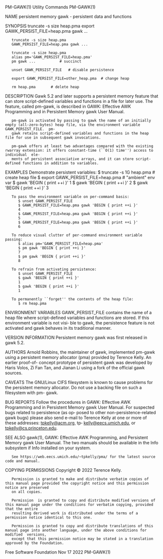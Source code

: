 PM-GAWK(1)							       Utility Commands								    PM-GAWK(1)

NAME
       persistent memory gawk - persistent data and functions

SYNOPSIS
       truncate -s size heap.pma
       export GAWK_PERSIST_FILE=heap.pma
       gawk ...

       truncate -s size heap.pma
       GAWK_PERSIST_FILE=heap.pma gawk ...

       truncate -s size heap.pma
       alias pm='GAWK_PERSIST_FILE=heap.pma'
       pm gawk ...			 # succinct

       unset GAWK_PERSIST_FILE	 # disable persistence

       export GAWK_PERSIST_FILE=other_heap.pma	# change heap

       rm heap.pma		 # delete heap

DESCRIPTION
       Gawk  5.2  and  later supports a persistent memory feature that can store script-defined variables and functions in a file for later use.  The feature,
       called pm-gawk, is described in GAWK: Effective AWK Programming and in Persistent Memory gawk User Manual.

       pm-gawk is activated by passing to gawk the name of an initially empty (all-zero-bytes) heap file, via the environment variable GAWK_PERSIST_FILE.  pm-
       gawk retains script-defined variables and functions in the heap file for use in subsequent gawk invocations.

       pm-gawk offers at least two advantages compared with the existing rwarray extension: it offers constant-time (``O(1) time'') access to individual  ele‐
       ments of persistent associative arrays, and it can store script-defined functions in addition to variables.

EXAMPLES
       Demonstrate persistent variables:
	      $ truncate -s 1G heap.pma		   # create heap file
	      $ export GAWK_PERSIST_FILE=heap.pma  # "ambient" env var
	      $ gawk 'BEGIN { print ++i }'
	      1
	      $ gawk 'BEGIN { print ++i }'
	      2
	      $ gawk 'BEGIN { print ++i }'
	      3

       To pass the environment variable on per-command basis:
	      $ unset GAWK_PERSIST_FILE
	      $ GAWK_PERSIST_FILE=heap.pma gawk 'BEGIN { print ++i }'
	      4
	      $ GAWK_PERSIST_FILE=heap.pma gawk 'BEGIN { print ++i }'
	      5
	      $ GAWK_PERSIST_FILE=heap.pma gawk 'BEGIN { print ++i }'
	      6

       To reduce visual clutter of per-command environment variable passing:
	      $ alias pm='GAWK_PERSIST_FILE=heap.pma'
	      $ pm gawk 'BEGIN { print ++i }'
	      7
	      $ pm gawk 'BEGIN { print ++i }'
	      8

       To refrain from activating persistence:
	      $ unset GAWK_PERSIST_FILE
	      $ gawk 'BEGIN { print ++i }'
	      1
	      $ gawk 'BEGIN { print ++i }'
	      1

       To permanently ``forget'' the contents of the heap file:
	      $ rm heap.pma

ENVIRONMENT VARIABLES
       GAWK_PERSIST_FILE  contains the name of a heap file where script-defined variables and functions are stored.  If this environment variable is not visi‐
       ble to gawk, the persistence feature is not activated and gawk behaves in its traditional manner.

VERSION INFORMATION
       Persistent memory gawk was first released in gawk 5.2.

AUTHORS
       Arnold Robbins, the maintainer of gawk, implemented pm-gawk using a persistent memory allocator (pma) provided by Terence Kelly.	 An earlier  proof-of-
       concept prototype of persistent gawk was developed by Haris Volos, Zi Fan Tan, and Jianan Li using a fork of the official gawk sources.

CAVEATS
       The  GNU/Linux  CIFS filesystem is known to cause problems for the persistent memory allocator. Do not use a backing file on such a filesystem with pm-
       gawk.

BUG REPORTS
       Follow the procedures in GAWK: Effective AWK Programming and in Persistent Memory gawk User Manual.  For suspected bugs related to persistence (as  op‐
       posed  to  other	 non-persistence-related  gawk	bugs) please also send e-mail to Terence Kelly at one or more of these addresses: tpkelly@acm.org, tp‐
       kelly@eecs.umich.edu, or tpkelly@cs.princeton.edu.

SEE ALSO
       gawk(1), GAWK: Effective AWK Programming, and Persistent Memory gawk User Manual.  The two manuals should be available in the Info  subsystem  if  Info
       installed on your system.

       See https://web.eecs.umich.edu/~tpkelly/pma/ for the latest source code and manual.

COPYING PERMISSIONS
       Copyright © 2022 Terence Kelly.

       Permission is granted to make and distribute verbatim copies of this manual page provided the copyright notice and this permission notice are preserved
       on all copies.

       Permission  is granted to copy and distribute modified versions of this manual page under the conditions for verbatim copying, provided that the entire
       resulting derived work is distributed under the terms of a permission notice identical to this one.

       Permission is granted to copy and distribute translations of this manual page into another language, under the above conditions for modified  versions,
       except that this permission notice may be stated in a translation approved by the Foundation.

Free Software Foundation						  Nov 17 2022								    PM-GAWK(1)
